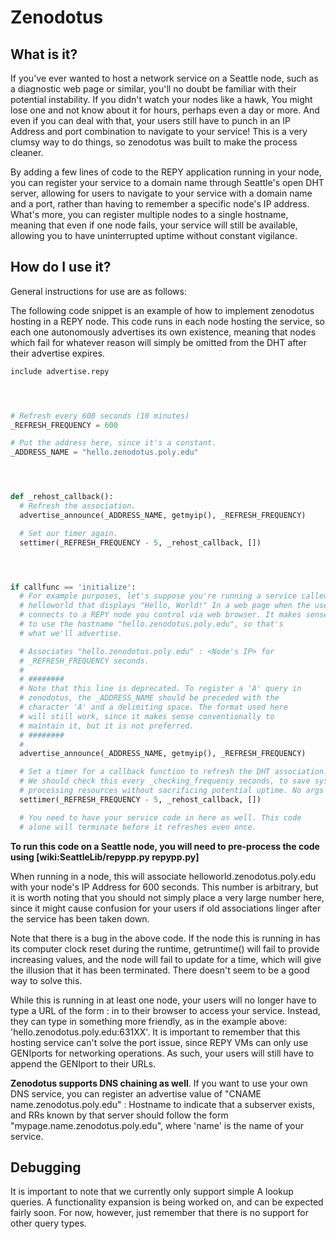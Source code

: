 # Zenodotus

## What is it?

If you've ever wanted to host a network service on a Seattle node, such as a diagnostic web page or similar, you'll no doubt be familiar with their potential instability. If you didn't watch your nodes like a hawk, You might lose one and not know about it for hours, perhaps even a day or more. And even if you can deal with that, your users still have to punch in an IP Address and port combination to navigate to your service! This is a very clumsy way to do things, so zenodotus was built to make the process cleaner.

By adding a few lines of code to the REPY application running in your node, you can register your service to a domain name through Seattle's open DHT server, allowing for users to navigate to your service with a domain name and a port, rather than having to remember a specific node's IP address. What's more, you can register multiple nodes to a single hostname, meaning that even if one node fails, your service will still be available, allowing you to have uninterrupted uptime without constant vigilance.



## How do I use it?

General instructions for use are as follows:

The following code snippet is an example of how to implement zenodotus hosting in a REPY node. This code runs in each node hosting the service, so each one autonomously advertises its own existence, meaning that nodes which fail for whatever reason will simply be omitted from the DHT after their advertise expires.


```python
include	advertise.repy




# Refresh every	600 seconds (10	minutes)
_REFRESH_FREQUENCY = 600

# Put the address here,	since it's a constant.
_ADDRESS_NAME = "hello.zenodotus.poly.edu"




def _rehost_callback():
  # Refresh the association.
  advertise_announce(_ADDRESS_NAME, getmyip(), _REFRESH_FREQUENCY)

  # Set our timer again.
  settimer(_REFRESH_FREQUENCY - 5, _rehost_callback, [])




if callfunc == 'initialize':
  # For	example	purposes, let's suppose	you're running a service called
  # helloworld that displays "Hello, World!" In	a web page when	the user
  # connects to	a REPY node you control	via web	browser. It makes sense
  # to use the hostname	"hello.zenodotus.poly.edu", so that's
  # what we'll advertise.

  # Associates "hello.zenodotus.poly.edu" : <Node's IP> for
  # _REFRESH_FREQUENCY seconds.
  #
  # ########
  # Note that this line is deprecated. To register a 'A' query in 
  # zenodotus, the _ADDRESS_NAME should be preceded with the 
  # character 'A' and a delimiting space. The format used here 
  # will still work, since it makes sense conventionally to 
  # maintain it, but it is not preferred.
  # ########
  #
  advertise_announce(_ADDRESS_NAME, getmyip(), _REFRESH_FREQUENCY)

  # Set a timer	for a callback function to refresh the DHT association.
  # We should check this every _checking_frequency seconds, to save system 
  # processing resources without sacrificing potential uptime. No args are needed.
  settimer(_REFRESH_FREQUENCY - 5, _rehost_callback, [])

  # You need to	have your service code in here as well.	This code 
  # alone will terminate before it refreshes even once.

```


**To run this code on a Seattle node, you will need to pre-process the code using [wiki:SeattleLib/repypp.py repypp.py]**


When running in a node, this will associate helloworld.zenodotus.poly.edu with your node's IP Address for 600 seconds. This number is arbitrary, but it is worth noting that you should not simply place a very large number here, since it might cause confusion for your users if old associations linger after the service has been taken down.

Note that there is a bug in the above code. If the node this is running in has its computer clock reset during the runtime, getruntime() will fail to provide increasing values, and the node will fail to update for a time, which will give the illusion that it has been terminated. There doesn't seem to be a good way to solve this.

While this is running in at least one node, your users will no longer have to type a URL of the form <IP Address>:<Port> in to their browser to access your service. Instead, they can type in something more friendly, as in the example above: 'hello.zenodotus.poly.edu:631XX'. It is important to remember that this hosting service can't solve the port issue, since REPY VMs can only use GENIports for networking operations. As such, your users will still have to append the GENIport to their URLs.



**Zenodotus supports DNS chaining as well**.
If you want to use your own DNS service, you can register an advertise value of "CNAME name.zenodotus.poly.edu" : Hostname to indicate that a subserver exists, and RRs known by that server should follow the form "mypage.name.zenodotus.poly.edu", where 'name' is the name of your service.



## Debugging

It is important to note that we currently only support simple A lookup queries. A functionality expansion is being worked on, and can be expected fairly soon. For now, however, just remember that there is no support for other query types.
